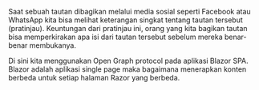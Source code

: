 Saat sebuah tautan dibagikan melalui media sosial seperti Facebook atau WhatsApp kita bisa melihat keterangan singkat tentang tautan tersebut (pratinjau). Keuntungan dari pratinjau ini, orang yang kita bagikan tautan bisa memperkirakan apa isi dari tautan tersebut sebelum mereka benar-benar membukanya.

Di sini kita menggunakan Open Graph protocol pada aplikasi Blazor SPA. Blazor adalah aplikasi single page maka bagaimana menerapkan konten berbeda untuk setiap halaman Razor yang berbeda.
